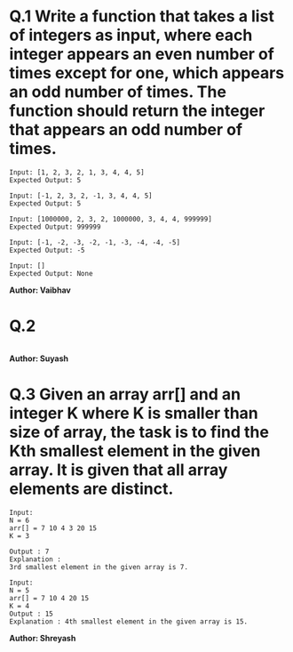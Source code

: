 # Q.1 Write a function that takes a list of integers as input, where each integer appears an even number of times except for one, which appears an odd number of times. The function should return the integer that appears an odd number of times.
```
Input: [1, 2, 3, 2, 1, 3, 4, 4, 5]
Expected Output: 5

Input: [-1, 2, 3, 2, -1, 3, 4, 4, 5]
Expected Output: 5

Input: [1000000, 2, 3, 2, 1000000, 3, 4, 4, 999999]
Expected Output: 999999

Input: [-1, -2, -3, -2, -1, -3, -4, -4, -5]
Expected Output: -5

Input: []
Expected Output: None
```
**Author: Vaibhav**

# Q.2 

```

```
**Author: Suyash**

# Q.3 Given an array arr[] and an integer K where K is smaller than size of array, the task is to find the Kth smallest element in the given array. It is given that all array elements are distinct.
```
Input:
N = 6
arr[] = 7 10 4 3 20 15
K = 3

Output : 7
Explanation :
3rd smallest element in the given array is 7.

Input:
N = 5
arr[] = 7 10 4 20 15
K = 4
Output : 15
Explanation : 4th smallest element in the given array is 15.
```
**Author: Shreyash**


